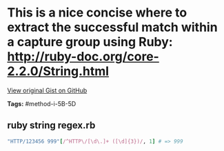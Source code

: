 # This is a nice concise where to extract the successful match within a capture group using Ruby: http://ruby-doc.org/core-2.2.0/String.html

[View original Gist on GitHub](https://gist.github.com/Integralist/2e3c083cb4d16bfb5779)

**Tags:** #method-i-5B-5D

## ruby string regex.rb

```ruby
"HTTP/123456 999"[/^HTTP\/[\d\.]+ ([\d]{3})/, 1] # => 999
```

